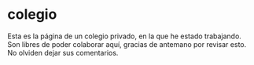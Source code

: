# colegio
Esta es la página de un colegio privado, en la que he estado trabajando. Son libres de poder colaborar aquí, gracias de antemano por revisar esto.
No olviden dejar sus comentarios.
